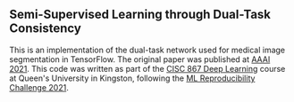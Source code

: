 ## Semi-Supervised Learning through Dual-Task Consistency

This is an implementation of the dual-task network used for medical image segmentation in TensorFlow. The original paper was published at [AAAI 2021](https://arxiv.org/abs/2009.04448v2?fbclid=IwAR3UK-rt7H81ePiVMHJEODAUsHomGYgslHt6RB6XBS54m8ZRg4eoE5lUygM). This code was written as part of the [CISC 867 Deep Learning](https://www.queensu.ca/academic-calendar/search/?P=CISC%20867) course at Queen's University in Kingston, following the [ML Reproducibility Challenge 2021](https://paperswithcode.com/rc2021).
